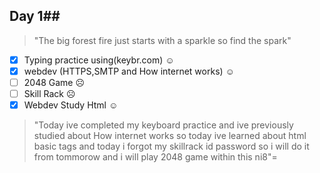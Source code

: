## Day 1##
>"The big forest fire just starts with a sparkle so find the spark"
- [x] Typing practice using(keybr.com) ☺
- [x] webdev (HTTPS,SMTP and How internet works) ☺
- [ ] 2048 Game ☹
- [ ] Skill Rack ☹
- [x] Webdev Study Html ☺
>"Today ive completed my keyboard practice and ive previously studied about How internet works so today ive learned about html basic tags and today i forgot my skillrack id password so i will do it from tommorow and i will play 2048 game within this ni8"=